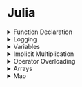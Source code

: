 # Julia

<details>
<summary>Function Declaration</summary>

``` julia
challenge(x, y, z) = x + y + z # single statement

challenge(x, y, z) = ( # multiple statements
  something();
  somethingelse();
  x + y + z
)
```
</details>

<details>
<summary>Logging</summary>

``` julia
challenge(x) = (
  println(1 + 2);
  x
)
```
</details>

<details>
<summary>Variables</summary>

``` julia
a = 1
```
</details>

<details>
<summary>Implicit Multiplication</summary>
You can put numbers before things with no operator in between and it will automatically multiply the results:

``` julia
4 * n
4n
```
</details>

<details>
<summary>Operator Overloading</summary>
When you have a function you use multiple times, you can assign an operator to it to shorten the name and save parentheses:

``` julia
cumsum([1, 2]) + cumsum([3, 4])

~ = cumsum
~[1, 2] + ~[3, 4]

div(19, 5) + div(18, 7)

/ = div
19 / 5 + 18 / 7
```
</details>

<details>
<summary>Arrays</summary>
Array items may be separated by newlines instead of commas:

``` julia
a = [1, 2, 3]
a = [1
     2
     3]
```
</details>

<details>
<summary>Map</summary>
You can pass lists into functions to map them:

``` julia
a = [1, 2, 3]
div(a, 2) # [0, 1, 1]
```

You can also map an operator across a list by prefixing it with `.`:

``` julia
a .* 2 # [2, 4, 6]
a .>= 2 # [false, true, true]
```

If they don't work, you can use list comprehension:

``` julia
[2n for n = a] # [2, 4, 6]
</details>
